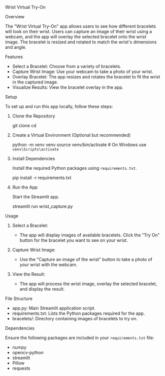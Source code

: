 Wrist Virtual Try-On

Overview

The "Wrist Virtual Try-On" app allows users to see how different bracelets will look on their wrist. Users can capture an image of their wrist using a webcam, and the app will overlay the selected bracelet onto the wrist image. The bracelet is resized and rotated to match the wrist's dimensions and angle.

Features

- Select a Bracelet: Choose from a variety of bracelets.
- Capture Wrist Image: Use your webcam to take a photo of your wrist.
- Overlay Bracelet: The app resizes and rotates the bracelet to fit the wrist in the captured image.
- Visualize Results: View the bracelet overlay in the app.

Setup

To set up and run this app locally, follow these steps:

1. Clone the Repository

   git clone <your-repository-url>
   cd <repository-directory>

2. Create a Virtual Environment (Optional but recommended)

   python -m venv venv
   source venv/bin/activate  # On Windows use `venv\Scripts\activate`

3. Install Dependencies

   Install the required Python packages using `requirements.txt`.

   pip install -r requirements.txt

4. Run the App

   Start the Streamlit app.

   streamlit run wrist_capture.py


Usage

1. Select a Bracelet:
   - The app will display images of available bracelets. Click the "Try On" button for the bracelet you want to see on your wrist.

2. Capture Wrist Image:
   - Use the "Capture an image of the wrist" button to take a photo of your wrist with the webcam.

3. View the Result:
   - The app will process the wrist image, overlay the selected bracelet, and display the result.

File Structure

- app.py: Main Streamlit application script.
- requirements.txt: Lists the Python packages required for the app.
- bracelets/: Directory containing images of bracelets to try on.

Dependencies

Ensure the following packages are included in your `requirements.txt` file:

- numpy
- opencv-python
- streamlit
- Pillow
- requests
